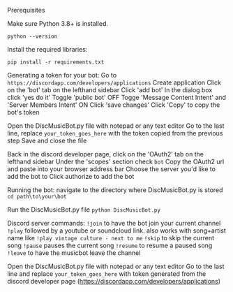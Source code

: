 Prerequisites

Make sure Python 3.8+ is installed.

```python --version```



Install the required libraries:

```pip install -r requirements.txt```



Generating a token for your bot:
Go to ```https://discordapp.com/developers/applications```
Create application
Click on the 'bot' tab on the lefthand sidebar
Click 'add bot'
In the dialog box click 'yes do it'
Toggle 'public bot' OFF
Togge 'Message Content Intent' and 'Server Members Intent' ON
Click 'save changes'
Click 'Copy' to copy the bot's token

Open the DiscMusicBot.py file with notepad or any text editor
Go to the last line, replace ```your_token_goes_here``` with the token copied from the previous step
Save and close the file

Back in the discord developer page, click on the 'OAuth2' tab on the lefthand sidebar
Under the 'scopes' section check ```bot```
Copy the OAuth2 url and paste into your browser address bar
Choose the server you'd like to add the bot to
Click authorize to add the bot


Running the bot:
navigate to the directory where DiscMusicBot.py is stored
```cd path\to\your\bot``` 

Run the DiscMusicBot.py file
```python DiscMusicBot.py```

Discord server commands:
```!join``` to have the bot join your current channel
```!play``` followed by a youtube or soundcloud link. also works with song+artist name like ```!play vintage culture - next to me```
```!skip``` to skip the current song
```!pause``` pauses the current song
```!resume``` to resume a paused song
```!leave``` to have the musicbot leave the channel


















Open the DiscMusicBot.py file with notepad or any text editor
Go to the last line and replace ```your_token_goes_here``` with token generated from the discord developer page (https://discordapp.com/developers/applications)

